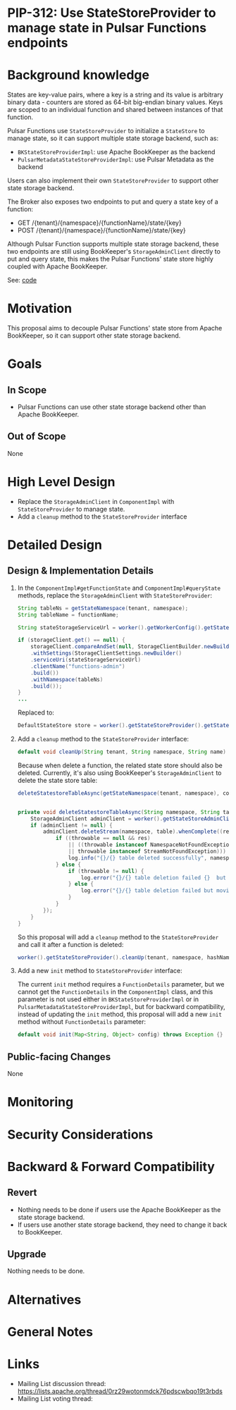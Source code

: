 # PIP-312: Use StateStoreProvider to manage state in Pulsar Functions endpoints

# Background knowledge

States are key-value pairs, where a key is a string and its value is arbitrary binary data - counters are stored as 64-bit big-endian binary values.
Keys are scoped to an individual function and shared between instances of that function.

Pulsar Functions use `StateStoreProvider` to initialize a `StateStore` to manage state, so it can support multiple state storage backend, such as:
- `BKStateStoreProviderImpl`: use Apache BookKeeper as the backend
- `PulsarMetadataStateStoreProviderImpl`: use Pulsar Metadata as the backend

Users can also implement their own `StateStoreProvider` to support other state storage backend.

The Broker also exposes two endpoints to put and query a state key of a function:
- GET /{tenant}/{namespace}/{functionName}/state/{key}
- POST /{tenant}/{namespace}/{functionName}/state/{key}

Although Pulsar Function supports multiple state storage backend, these two endpoints are still using BookKeeper's `StorageAdminClient` directly to put and query state,
this makes the Pulsar Functions' state store highly coupled with Apache BookKeeper.

See: [code](https://github.com/apache/pulsar/blob/1a66b640c3cd86bfca75dc9ab37bfdb37427a13f/pulsar-functions/worker/src/main/java/org/apache/pulsar/functions/worker/rest/api/ComponentImpl.java#L1152-L1297)

# Motivation

This proposal aims to decouple Pulsar Functions' state store from Apache BookKeeper, so it can support other state storage backend.

# Goals

## In Scope

- Pulsar Functions can use other state storage backend other than Apache BookKeeper.

## Out of Scope

None

# High Level Design

- Replace the `StorageAdminClient` in `ComponentImpl` with `StateStoreProvider` to manage state.
- Add a `cleanup` method to the `StateStoreProvider` interface

# Detailed Design

## Design & Implementation Details

1. In the `ComponentImpl#getFunctionState` and `ComponentImpl#queryState` methods, replace the `StorageAdminClient` with `StateStoreProvider`:

    ```java
    String tableNs = getStateNamespace(tenant, namespace);
    String tableName = functionName;

    String stateStorageServiceUrl = worker().getWorkerConfig().getStateStorageServiceUrl();

    if (storageClient.get() == null) {
        storageClient.compareAndSet(null, StorageClientBuilder.newBuilder()
        .withSettings(StorageClientSettings.newBuilder()
        .serviceUri(stateStorageServiceUrl)
        .clientName("functions-admin")
        .build())
        .withNamespace(tableNs)
        .build());
    }
    ...
    ```

    Replaced to:

    ```java
    DefaultStateStore store = worker().getStateStoreProvider().getStateStore(tenant, namespace, name);
    ```

2. Add a `cleanup` method to the `StateStoreProvider` interface:

    ```java
    default void cleanUp(String tenant, String namespace, String name) throws Exception;
    ```

    Because when delete a function, the related state store should also be deleted.
    Currently, it's also using BookKeeper's `StorageAdminClient` to delete the state store table:

    ```java
    deleteStatestoreTableAsync(getStateNamespace(tenant, namespace), componentName);


    private void deleteStatestoreTableAsync(String namespace, String table) {
        StorageAdminClient adminClient = worker().getStateStoreAdminClient();
        if (adminClient != null) {
            adminClient.deleteStream(namespace, table).whenComplete((res, throwable) -> {
                if ((throwable == null && res)
                    || ((throwable instanceof NamespaceNotFoundException
                    || throwable instanceof StreamNotFoundException))) {
                    log.info("{}/{} table deleted successfully", namespace, table);
                } else {
                    if (throwable != null) {
                        log.error("{}/{} table deletion failed {}  but moving on", namespace, table, throwable);
                    } else {
                        log.error("{}/{} table deletion failed but moving on", namespace, table);
                    }
                }
            });
        }
    }
    ```

    So this proposal will add a `cleanup` method to the `StateStoreProvider` and call it after a function is deleted:

    ```java
    worker().getStateStoreProvider().cleanUp(tenant, namespace, hashName);
    ```

3. Add a new `init` method to `StateStoreProvider` interface:

    The current `init` method requires a `FunctionDetails` parameter, but we cannot get the `FunctionDetails` in the `ComponentImpl` class,
    and this parameter is not used either in `BKStateStoreProviderImpl` or in `PulsarMetadataStateStoreProviderImpl`,
    but for backward compatibility, instead of updating the `init` method, this proposal will add a new `init` method without `FunctionDetails` parameter:

    ```java
    default void init(Map<String, Object> config) throws Exception {}
    ```

## Public-facing Changes

None

# Monitoring

# Security Considerations

# Backward & Forward Compatibility

## Revert

- Nothing needs to be done if users use the Apache BookKeeper as the state storage backend.
- If users use another state storage backend, they need to change it back to BookKeeper.

## Upgrade

Nothing needs to be done.

# Alternatives

# General Notes

# Links

<!--
Updated afterwards
-->
* Mailing List discussion thread: https://lists.apache.org/thread/0rz29wotonmdck76pdscwbqo19t3rbds
* Mailing List voting thread:
